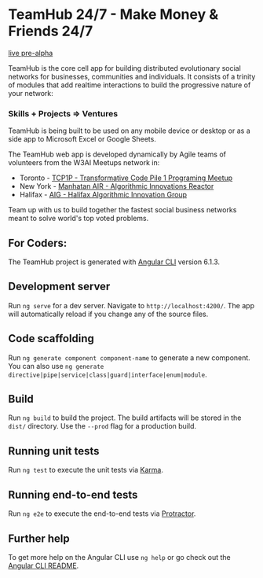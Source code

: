 # TeamHub 24/7 - Make Money & Friends 24/7
[live pre-alpha](https://teamhub.w3ai.net)

TeamHub is the core cell app for building distributed evolutionary social networks for businesses, communities and individuals.
It consists of a trinity of modules that add realtime interactions to build the progressive nature of your network:

### Skills + Projects => Ventures

TeamHub is being built to be used on any mobile device or desktop or as a side app to Microsoft Excel or Google Sheets.

The TeamHub web app is developed dynamically by Agile teams of volunteers from the W3AI Meetups network in:
- Toronto - [TCP1P - Transformative Code Pile 1 Programing Meetup](https://www.meetup.com/SocialAI/)
- New York - [Manhatan AIR - Algorithmic Innovations Reactor](https://www.meetup.com/Manhattan-AIR/)
- Halifax - [AIG - Halifax Algorithmic Innovation Group](https://www.meetup.com/HalifaxAIG/)

Team up with us to build together the fastest social business networks meant to solve world's top voted problems.

## For Coders:

The TeamHub project is generated with [Angular CLI](https://github.com/angular/angular-cli) version 6.1.3.

## Development server

Run `ng serve` for a dev server. Navigate to `http://localhost:4200/`. The app will automatically reload if you change any of the source files.

## Code scaffolding

Run `ng generate component component-name` to generate a new component. You can also use `ng generate directive|pipe|service|class|guard|interface|enum|module`.

## Build

Run `ng build` to build the project. The build artifacts will be stored in the `dist/` directory. Use the `--prod` flag for a production build.

## Running unit tests

Run `ng test` to execute the unit tests via [Karma](https://karma-runner.github.io).

## Running end-to-end tests

Run `ng e2e` to execute the end-to-end tests via [Protractor](http://www.protractortest.org/).

## Further help

To get more help on the Angular CLI use `ng help` or go check out the [Angular CLI README](https://github.com/angular/angular-cli/blob/master/README.md).
